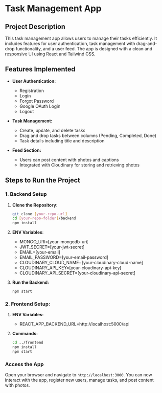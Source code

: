 # Task Management App

## **Project Description**

This task management app allows users to manage their tasks efficiently. It includes features for user authentication, task management with drag-and-drop functionality, and a user feed. The app is designed with a clean and responsive UI using React and Tailwind CSS.

## **Features Implemented**

- **User Authentication:**
  - Registration
  - Login
  - Forgot Password
  - Google OAuth Login
  - Logout

- **Task Management:**
  - Create, update, and delete tasks
  - Drag and drop tasks between columns (Pending, Completed, Done)
  - Task details including title and description

- **Feed Section:**
  - Users can post content with photos and captions
  - Integrated with Cloudinary for storing and retrieving photos

## **Steps to Run the Project**

### **1. Backend Setup**

1. **Clone the Repository:**
   ```bash
   git clone [your-repo-url]
   cd [your-repo-folder]/backend
   npm install
   ```
2. **ENV Variables:**
    - MONGO_URI=[your-mongodb-uri]
    - JWT_SECRET=[your-jwt-secret]
    - EMAIL=[your-email]
    - EMAIL_PASSWORD=[your-email-password]
    - CLOUDINARY_CLOUD_NAME=[your-cloudinary-cloud-name]
    - CLOUDINARY_API_KEY=[your-cloudinary-api-key]
    - CLOUDINARY_API_SECRET=[your-cloudinary-api-secret]

3. **Run the Backend:**
    ```bash
    npm start

### **2. Frontend Setup:**

1. **ENV Variables:**
    - REACT_APP_BACKEND_URL=http://localhost:5000/api

2. **Commands:**
    ```bash
    cd ../frontend
    npm install
    npm start

### **Access the App**
Open your browser and navigate to `http://localhost:3000`. You can now interact with the app, register new users, manage tasks, and post content with photos.